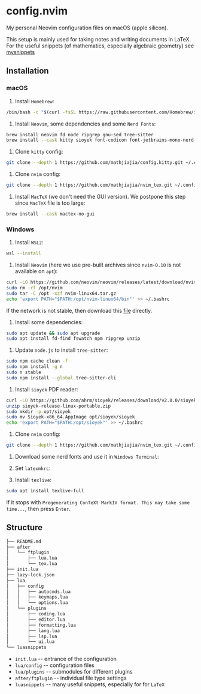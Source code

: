 # config.nvim

My personal Neovim configuration files on macOS (apple silicon).

This setup is mainly used for taking notes and writing documents in LaTeX.
For the useful snippets (of mathematics, especially algebraic geometry)
see [mysnippets]

## Installation

### macOS

1. Install `Homebrew`:

```sh
/bin/bash -c "$(curl -fsSL https://raw.githubusercontent.com/Homebrew/install/HEAD/install.sh)"
```

1. Install `Neovim`, some dependencies and some `Nerd Fonts`:

```sh
brew install neovim fd node ripgrep gnu-sed tree-sitter
brew install --cask kitty sioyek font-codicon font-jetbrains-mono-nerd-font font-symbols-only-nerd-font
```

1. Clone `kitty` config:

```sh
git clone --depth 1 https://github.com/mathjiajia/config.kitty.git ~/.config/kitty
```

1. Clone `nvim` config:

```sh
git clone --depth 1 https://github.com/mathjiajia/nvim_tex.git ~/.config/nvim
```

1. Install `MacTeX` (we don't need the GUI version).
   We postpone this step since `MacTeX` file is too large:

```bash
brew install --cask mactex-no-gui
```

### Windows

1. Install `WSL2`:

```sh
wsl --install
```

1. Install `Neovim`
   (here we use pre-built archives since `nvim-0.10` is not available on `apt`):

```sh
curl -LO https://github.com/neovim/neovim/releases/latest/download/nvim-linux64.tar.gz
sudo rm -rf /opt/nvim
sudo tar -C /opt -xzf nvim-linux64.tar.gz
echo 'export PATH="$PATH:/opt/nvim-linux64/bin"' >> ~/.bashrc
```

If the network is not stable, then download this [file](https://github.com/neovim/neovim/releases/latest/download/nvim-linux64.tar.gz)
directly.

1. Install some dependencies:

```sh
sudo apt update && sudo apt upgrade
sudo apt install fd-find fswatch npm ripgrep unzip
```

1. Update `node.js` to install `tree-sitter`:

```sh
sudo npm cache clean -f
sudo npm install -g n
sudo n stable
sudo npm install --global tree-sitter-cli
```

1. Install `sioyek` PDF reader:

```sh
curl -LO https://github.com/ahrm/sioyek/releases/download/v2.0.0/sioyek-release-linux-portable.zip
unzip sioyek-release-linux-portable.zip
sudo mkdir -p opt/sioyek
sudo mv Sioyek-x86_64.AppImage opt/sioyek/sioyek
echo 'export PATH="$PATH:/opt/sioyek"' >> ~/.bashrc
```

1. Clone `nvim` config:

```sh
git clone --depth 1 https://github.com/mathjiajia/nvim_tex.git ~/.config/nvim
```

1. Download some nerd fonts and use it in `Windows Terminal`:

1. Set `latexmkrc`:

1. Install `texlive`:

```sh
sudo apt install texlive-full
```

If it stops with `Pregenerating ConTeXt MarkIV format. This may take some time...`,
then press `Enter`.

## Structure

```txt
├── README.md
├── after
│   └── ftplugin
│       ├── lua.lua
│       └── tex.lua
├── init.lua
├── lazy-lock.json
├── lua
│   ├── config
│   │   ├── autocmds.lua
│   │   ├── keymaps.lua
│   │   └── options.lua
│   └── plugins
│       ├── coding.lua
│       ├── editor.lua
│       ├── formatting.lua
│       ├── lang.lua
│       ├── lsp.lua
│       └── ui.lua
└── luasnippets
```

- `init.lua` -- entrance of the configuration
- `lua/config` -- configuration files
- `lua/plugins` -- submodules for different plugins
- `after/ftplugin` -- individual file type settings
- `luasnippets` -- many useful snippets, especially for for `LaTeX`

[mysnippets]: https://github.com/mathjiajia/mySnippets

